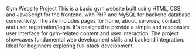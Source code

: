 Gym Website Project
This is a basic gym website built using HTML, CSS, and JavaScript for the frontend, with PHP and MySQL for backend database connectivity. The site includes pages for home, about, services, contact, and user registration/login. It's designed to provide a simple and responsive user interface for gym-related content and user interaction. The project showcases fundamental web development skills and backend integration. Ideal for beginners exploring full-stack development.
